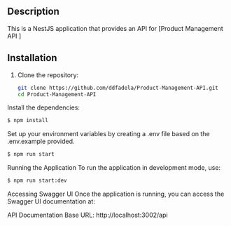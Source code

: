 
## Description

This is a NestJS application that provides an API for [Product Management API ]


## Installation

1. Clone the repository:

   ```bash
   git clone https://github.com/ddfadela/Product-Management-API.git
   cd Product-Management-API
Install the dependencies:

```bash
$ npm install
```
Set up your environment variables by creating a .env file based on the .env.example provided.

```bash
$ npm run start
```
Running the Application
To run the application in development mode, use:

```bash
$ npm run start:dev
```
Accessing Swagger UI
Once the application is running, you can access the Swagger UI documentation at:

API Documentation
Base URL: http://localhost:3002/api


 